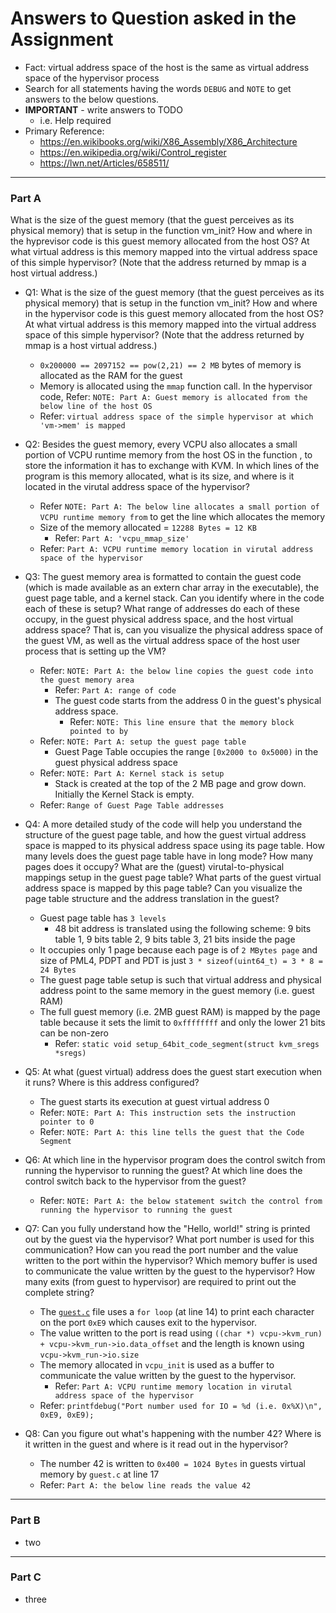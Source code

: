 # Answers to Question asked in the Assignment

- Fact: virtual address space of the host is the same as virtual address space of the hypervisor process
- Search for all statements having the words `DEBUG` and `NOTE` to get answers to the below questions.
- **IMPORTANT** - write answers to TODO
    * i.e. Help required
- Primary Reference:
    - https://en.wikibooks.org/wiki/X86_Assembly/X86_Architecture
    - https://en.wikipedia.org/wiki/Control_register
    - https://lwn.net/Articles/658511/

---

[comment]: <> (NOTE: the virtual address space of host and hypervisor are one and the same thing)

### Part A
What is the size of the guest memory (that the guest perceives as its physical memory) that is setup in the function vm_init? How and where in the hyprevisor code is this guest memory allocated from the host OS? At what virtual address is this memory mapped into the virtual address space of this simple hypervisor? (Note that the address returned by mmap is a host virtual address.)
- Q1: What is the size of the guest memory (that the guest perceives as its physical memory) that is setup in the function vm_init? How and where in the hypervisor code is this guest memory allocated from the host OS? At what virtual address is this memory mapped into the virtual address space of this simple hypervisor? (Note that the address returned by mmap is a host virtual address.)
    - `0x200000 == 2097152 == pow(2,21) == 2 MB` bytes of memory is allocated as the RAM for the guest
    - Memory is allocated using the `mmap` function call. In the hypervisor code, Refer: `NOTE: Part A: Guest memory is allocated from the below line of the host OS`
    - Refer: `virtual address space of the simple hypervisor at which 'vm->mem' is mapped`

- Q2: Besides the guest memory, every VCPU also allocates a small portion of VCPU runtime memory from the host OS in the function , to store the information it has to exchange with KVM. In which lines of the program is this memory allocated, what is its size, and where is it located in the virutal address space of the hypervisor?
    - Refer `NOTE: Part A: The below line allocates a small portion of VCPU runtime memory from` to get the line which allocates the memory
    - Size of the memory allocated = `12288 Bytes = 12 KB`
        - Refer: `Part A: 'vcpu_mmap_size'`
    - Refer: `Part A: VCPU runtime memory location in virutal address space of the hypervisor`

- Q3: The guest memory area is formatted to contain the guest code (which is made available as an extern char array in the executable), the guest page table, and a kernel stack. Can you identify where in the code each of these is setup? What range of addresses do each of these occupy, in the guest physical address space, and the host virtual address space? That is, can you visualize the physical address space of the guest VM, as well as the virtual address space of the host user process that is setting up the VM?
    - Refer: `NOTE: Part A: the below line copies the guest code into the guest memory area`
        - Refer: `Part A: range of code`
        - The guest code starts from the address 0 in the guest's physical address space.
            - Refer: `NOTE: This line ensure that the memory block pointed to by`
    - Refer: `NOTE: Part A: setup the guest page table`
        - Guest Page Table occupies the range `[0x2000 to 0x5000)` in the guest physical address space
    - Refer: `NOTE: Part A: Kernel stack is setup`
        - Stack is created at the top of the 2 MB page and grow down. Initially the Kernel Stack is empty.
    - Refer: `Range of Guest Page Table addresses`

- Q4: A more detailed study of the code will help you understand the structure of the guest page table, and how the guest virtual address space is mapped to its physical address space using its page table. How many levels does the guest page table have in long mode? How many pages does it occupy? What are the (guest) virutal-to-physical mappings setup in the guest page table? What parts of the guest virtual address space is mapped by this page table? Can you visualize the page table structure and the address translation in the guest?
    - Guest page table has `3 levels`
        - 48 bit address is translated using the following scheme: 9 bits table 1, 9 bits table 2, 9 bits table 3, 21 bits inside the page
    - It occupies only 1 page because each page is of `2 MBytes page` and size of PML4, PDPT and PDT is just `3 * sizeof(uint64_t) = 3 * 8 = 24 Bytes`
    - The guest page table setup is such that virtual address and physical address point to the same memory in the guest memory (i.e. guest RAM)
    - The full guest memory (i.e. 2MB guest RAM) is mapped by the page table because it sets the limit to `0xffffffff` and only the lower 21 bits can be non-zero
        - Refer: `static void setup_64bit_code_segment(struct kvm_sregs *sregs)`

- Q5: At what (guest virtual) address does the guest start execution when it runs? Where is this address configured?
    - The guest starts its execution at guest virtual address 0
    - Refer: `NOTE: Part A: This instruction sets the instruction pointer to 0`
    - Refer: `NOTE: Part A: this line tells the guest that the Code Segment`
    
- Q6: At which line in the hypervisor program does the control switch from running the hypervisor to running the guest? At which line does the control switch back to the hypervisor from the guest?
    - Refer: `NOTE: Part A: the below statement switch the control from running the hypervisor to running the guest`

- Q7: Can you fully understand how the "Hello, world!" string is printed out by the guest via the hypervisor? What port number is used for this communication? How can you read the port number and the value written to the port within the hypervisor? Which memory buffer is used to communicate the value written by the guest to the hypervisor? How many exits (from guest to hypervisor) are required to print out the complete string?
    - The [`guest.c`](./guest.c) file uses a `for loop` (at line 14) to print each character on the port `0xE9` which causes exit to the hypervisor.
    - The value written to the port is read using `((char *) vcpu->kvm_run) + vcpu->kvm_run->io.data_offset` and the length is known using `vcpu->kvm_run->io.size`
    - The memory allocated in `vcpu_init` is used as a buffer to communicate the value written by the guest to the hypervisor.
        - Refer: `Part A: VCPU runtime memory location in virutal address space of the hypervisor`
    - Refer: `printfdebug("Port number used for IO = %d (i.e. 0x%X)\n", 0xE9, 0xE9);`
- Q8: Can you figure out what's happening with the number 42? Where is it written in the guest and where is it read out in the hypervisor?
    - The number 42 is written to `0x400 = 1024 Bytes` in guests virtual memory by `guest.c` at line 17
    - Refer: `Part A: the below line reads the value 42`
 
---

### Part B
- two

---

### Part C
- three